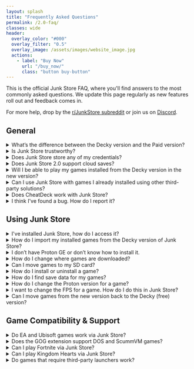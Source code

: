 ```yaml
---
layout: splash
title: "Frequently Asked Questions"
permalink: /2.0-faq/
classes: wide
header:
  overlay_color: "#000"
  overlay_filter: "0.5"
  overlay_image: /assets/images/website_image.jpg
  actions:
    - label: "Buy Now"
      url: "/buy_now/"
      class: "button buy-button"
---
```

<div class="spacer mt-4"></div>


This is the official Junk Store FAQ, where you'll find answers to the most commonly asked questions. We update this page regularly as new features roll out and feedback comes in.
  
For more help, drop by the [r/JunkStore subreddit](https://www.reddit.com/r/JunkStore/) or join us on [Discord](https://discord.gg/6mRUhR6Teh).


<h2>General</h2>

<details class="faq-box">
  <summary>What’s the difference between the Decky version and the Paid version?</summary>
  <p>
    The Decky version is free and open source, designed to run via the Decky Loader. The Paid version includes extra convenience features and doesn't require Decky to run.
  </p>
  <p></p>
  <table style="width:100%; table-layout:fixed;">
    <thead>
      <tr>
        <th style="width:33%;">Feature</th>
        <th style="width:33%;">Decky Version</th>
        <th style="width:33%;">Paid Version</th>
      </tr>
    </thead>
    <tbody>
      <tr><td>Epic</td><td>✅ Yes</td><td>✅ Yes</td></tr>
      <tr><td>UMU Fixes</td><td>✅Yes</td><td>✅ Yes</td></tr>
      <tr><td>GOG</td><td>💰 Paid</td><td>✅ Yes</td></tr>
      <tr><td>Amazon</td><td>❌ No</td><td>✅ Yes</td></tr>
      <tr><td>Download queue</td><td>❌ No</td><td>✅ Yes</td></tr>
      <tr><td>Emulators</td><td>❌ No</td><td>✅ Yes</td></tr>     
      <tr><td>ROM download support</td><td>❌ No</td><td>✅ Yes</td></tr>
      <tr><td>GOG DOS games</td><td>❌ No</td><td>✅ Yes</td></tr>
      <tr><td>GOG ScummVM games</td><td>❌ No</td><td>✅ Yes</td></tr>
      <tr><td>Built-in extension updates</td><td>❌ No</td><td>✅ Yes</td></tr>
      <tr><td>Built-in help</td><td>❌ No</td><td>✅ Yes</td></tr>
      <tr><td>Offline artwork cache</td><td>❌ No</td><td>✅ Yes (per extension)</td></tr>
      <tr><td>Change game language</td><td>❌ No</td><td>✅ Yes</td></tr>
      <tr><td>Selective DLC install</td><td>❌ No</td><td>✅ Yes</td></tr>
      <tr><td>Change launcher per game</td><td>❌ No</td><td>✅ Yes</td></tr>
      <tr><td>Custom script hooks</td><td>❌ No</td><td>✅ Yes</td></tr>
      <tr><td>Cloud saves</td><td>❌ No</td><td>⚠️ Experimental</td></tr>
      <tr><td>Access Junk Store</td><td>📥 Decky menu</td><td>🎮 L3+R3 or Ctrl+3</td></tr>
      <tr><td>Releases</td><td>🔧 Decky process</td><td>🚀 Direct</td></tr>
      <tr><td>Performance</td><td>💯 100 games/tab</td><td>🔟🔟🔟 1000 games/tab</td></tr>
      <tr><td>Tinkering</td><td>🔒 Limited</td><td>🔧 Extensive</td></tr>
      <tr><td>Open extensibility</td><td>🧩 All code</td><td>🪄 Generator + code</td></tr>
      <tr><td>Game dependency install</td><td>🛠️ Manual<br>🧪 Proton Tricks</td><td>⚙️ Built-in<br>🛠️ Manual<br>🧪 Proton Tricks</td></tr>
      <tr><td>Custom extensions</td><td>👨‍💻 Manual coding</td><td>🧙 Wizard-supported</td></tr>
      <tr><td>Customise extensions</td><td>💻 Code heavy</td><td>🧠 Generated + hooks</td></tr>
    </tbody>
  </table>
</details>

<details class="faq-box">
  <summary>Is Junk Store trustworthy?</summary>
    <p></p>
    Yes. Junk Store is developed by a cybersecurity expert and white-hat professional. You can verify our lead developer’s credentials on <a href="https://www.linkedin.com/in/eben-bruyns/" target="_blank">LinkedIn</a>.
  <br>
  <br>
    We take user privacy and security seriously — nothing is stored, tracked, or transmitted beyond what is absolutely required for Junk Store to function properly.
</details>

<details class="faq-box">
  <summary>Does Junk Store store any of my credentials?</summary>
  <p></p>
    No. Junk Store does not store any of your credentials. This works the same way as in the open-source Decky Plugin version of Junk Store.
  <br>
  <br>
    All authentication is handled via OAuth tokens. The only token managed directly by Junk Store is the Junk Store token. Other tokens are managed by external tools: Legendary (Epic), lgogdownloader (Gog), and Nile (Amazon).
</details>

<details class="faq-box">
  <summary>Does Junk Store 2.0 support cloud saves?</summary>
  <p></p>
    Junk Store 2.0 currently offers <strong>experimental cloud save support</strong> for <strong>Epic</strong> and <strong>GOG</strong>. However, this feature is intended only for advanced users who understand and accept the risks involved — including the potential for save data loss.
  <br>
  <br>
    <strong>Important:</strong> We do <em>not</em> offer technical support for issues related to cloud saves at this time. If you choose to enable it, please make sure you're confident in your ability to troubleshoot and back up your save data manually if needed.
  <br>
  <br>
    <strong>Note:</strong> Not all games from either platform support cloud saves.
</details>

<details class="faq-box">
  <summary>Will I be able to play my games installed from the Decky version in the new version?</summary>
  <p></p>
    Yes. However, you’ll need to <strong>Reset Launch Options</strong> for each game. 
    <br>
    <br>
    This only needs to be done once per game to fully migrate it to the new version of Junk Store.
</details>

<details class="faq-box">
  <summary>Can I use Junk Store with games I already installed using other third-party solutions?</summary>
  <p></p>
    <strong>No.</strong> Junk Store manages its own installations and environment. Games installed through other launchers (like Heroic, Lutris, or Bottles) are not recognized or managed by Junk Store.
  <br>
  <br>
      If you want to use Junk Store to manage a game, you’ll need to install it again through Junk Store directly.
 </details>

<details class="faq-box">
  <summary>Does CheatDeck work with Junk Store?</summary>
  <p></p>
    <strong>Not reliably.</strong> Epic Games launch options are very sensitive, and tools like CheatDeck often conflict with Junk Store’s custom launch configuration. We've spent many hours fine-tuning this setup, so use CheatDeck at your own risk.
  <br>
  <br>
    That said, our extension scripts are user accessible and can be modified.
  </details>

<details class="faq-box">
  <summary>I think I've found a bug. How do I report it?</summary>
  <p></p>
    We really appreciate bug reports! Like you, we want Junk Store to just work—so if you come across a bug, please let us know. If we don’t know about it, we can’t fix it.
  <br>
  <br>
    <strong>Submit bugs on GitHub so we can track them properly:</strong><br>
    <a href="https://github.com/SDK-Innovation/JunkStoreBugs/issues/new" target="_blank" rel="noopener">Submit a bug report</a>
  <br>
  <br>
    You’ll need a GitHub account to submit an issue. It’s free to create one if you don’t already have it.
  <br>
  <br>
    <strong>Note:</strong> Bug reports aren’t support tickets. If you need help or aren’t sure if it’s a bug, please ask in our <a href="https://discord.gg/6mRUhR6Teh" target="_blank" rel="noopener">Discord server</a> first.
</details>

<h2>Using Junk Store</h2>

<details class="faq-box">
  <summary>I've installed Junk Store, how do I access it?</summary>
  <p></p>
    You open Junk Store by pushing <strong>Select</strong> button above the D-pad.
  </details>

<details class="faq-box">
  <summary>How do I import my installed games from the Decky version of Junk Store?</summary>
  <p></p>
    This is done automatically when you first install and launch Junk Store 2.0. Once you’ve generated the extensions (Epic and/or GOG), your games will sync across when you open each corresponding tab.
  <br>
  <br>
    Please note that this process can take some time, as Junk Store is rebuilding the databases for each storefront.
  </details>

<details class="troubleshooting-box">
  <summary>I don’t have Proton GE or don’t know how to install it.</summary>
  <p></p>
    To get Proton GE or other custom versions of Proton, you can use one of the following tools:
  <ul>
    <li><strong>ProtonUp-QT</strong> — A simple app that lets you download and manage Proton versions. You can find it in the <strong>Discover Store</strong> (in Desktop Mode).</li>
    <li><strong>Wine Cellar</strong> — A Decky plugin that works similarly to ProtonUp-QT. If you already have Decky installed for other plugins, you can install Wine Cellar directly from the <strong>Decky Plugin Store</strong>.</li>
  </ul>
    Once installed, use either tool to download the latest <strong>GE-Proton</strong> release. After that, you’ll be able to select it as a compatibility option in Junk Store.
    <br>
    <br>
    Please refer to our <a href="{{ '/plugin_tutorials/' | relative_url }}"> Plugin Tutorials</a> page to see how to change/check your Proton version if you are unsure how to do this.
</details>

<details class="faq-box">
  <summary>How do I change where games are downloaded?</summary>
  <p></p>
    You can set your preferred download location from the Epic tab:
  <ul>
    <li>Go to the <strong>Epic</strong> tab</li>
    <li>Click the <strong>⚙️ Gear icon</strong> to open settings</li>
    <li>Set your desired download path (e.g. your SD card directory)</li>
    <li>Press <kbd>X</kbd> to save your changes.</li>
  </ul>
</details>

<details class="faq-box">
  <summary>Can I move games to my SD card?</summary>
  <p></p>
    Not at the moment. It’s a complex feature and on our development roadmap. For now, games need to be stored on internal storage or an already-mounted drive.  
</details>

<details class="faq-box">
  <summary>How do I install or uninstall a game?</summary>
  <p></p>
  <strong>To uninstall a game in Junk Store:</strong>
  <ol>
    <li>Open the game’s page in Junk Store.</li>
    <li>
      Open the <strong>☰ Slider menu</strong> and select <strong>Uninstall</strong>.<br>
      <em>Note:</em> You may want to write down the game's SteamID so you can locate it later in your <code>compatdata</code> and <code>shadercache</code> folders.
    </li>
    <li>
      Manually delete any leftover files to free up space or completely remove the game:
      <ul>
        <li><strong>Epic:</strong> <code>~/Games/epic</code> or <code>/*your-SD-card*/Games/epic</code></li>
        <li><strong>GOG:</strong> <code>~/Games/gog</code> or <code>/*your-SD-card*/Games/gog</code></li>
        <li><strong>Amazon:</strong> <code>~/Games/amazon</code> or <code>/*your-SD-card*/Games/amazon</code></li>
      </ul>
    </li>
  </ol>
  <strong>Important:</strong> Uninstalling a game will remove all local save data. Be sure to back up your saves first if you want to keep them.
</details>

<details class="faq-box">
  <summary>How do I find save data for my games?</summary>
  <p></p>
  <ol>
    <li>
      Find the game's <strong>Steam ID</strong> at the bottom of its page in Junk Store.
    </li>
    <li>
      Navigate to the following path on your Steam Deck:<br>
      <code>~/.local/share/Steam/steamapps/compatdata/&lt;SteamID&gt;/pfx/drive_c/users/steamuser/</code>
    </li>
    <li>
      From there, follow the path used by your game. Here are some examples:
      <ul>
        <li><strong>Epic example:</strong> <code>Local Settings/Application Data/Dying Light/Saved</code></li>
        <li><strong>GOG example:</strong> <code>AppData/Roaming/Lonely Troops/Hero of the Kingdom II</code></li>
      </ul>
    </li>
  </ol>
    Each game may store saves in slightly different locations depending on how it was packaged or ported. Look under <code>AppData</code>, <code>Local Settings</code>, or <code>Documents</code> within the Steam compatibility prefix.
</details>

<details class="faq-box">
  <summary>How do I change the Proton version for a game?</summary>
  <p></p>
    You can do this from either your Steam Library or directly inside Junk Store.
  <br>
  <br>
    <strong>From Junk Store:</strong><br>
    Press <code>Y</code> to open the Steam shortcut.
    <ol>
      <li>Click the gear icon ⚙️ → <strong>Properties</strong> → <strong>Compatibility</strong></li>
      <li>Select the Proton version you want to use</li>
      <li>Relaunch the game</li>
    </ol>
    <strong>From Steam Library:</strong><br>
  <ol>
      <li>Highlight the game and press the <strong>Start/Options</strong> button (the one with three lines)</li>
      <li>Go to <strong>Properties</strong> → <strong>Compatibility</strong></li>
      <li>Select the Proton version you want to use</li>
      <li>Relaunch the game</li>
    </ol>
    Once you've selected a version, back out to the game screen and hit <strong>Play</strong>.
</details>

<details class="faq-box">
  <summary>I want to change the FPS for a game. How do I do this in Junk Store?</summary>
  <p></p>
    Just like with regular Steam games, you can change the FPS cap through the Quick Access Menu (QAM).
    <ul> 
      <li>Hit the <strong>three-dot button</strong> on your Deck to open the QAM</li>
      <li>Scroll to the performance tab</li>
      <li>Adjust the FPS, TDP, refresh rate, or any other performance settings from there.</li>
    </ul>
</details>

<details class="faq-box">
  <summary>Can I move games from the new version back to the Decky (free) version?</summary>
  <p></p>
    No — games installed using the new version of Junk Store can't be "backported" to the older Decky version. They use different install paths and configuration systems.
    <br>
  <br>
    If you want to continue using the free Decky version, you’ll need to:
    <ul>
      <li>Back up your save files for any games you plan to keep playing, as they may be wiped during uninstall.</li>
      <li>Manually uninstall games installed via the new version before your trial expires (to free up space).</li>
      <li>Reinstall those games using the Decky version.</li>
      <li>Restore you game save manually.
    </ul>
</details>


<h2>Game Compatibility & Support</h2>

<details class="faq-box">
  <summary>Do EA and Ubisoft games work via Junk Store?</summary>
  <p></p>
    <strong>EA Games:</strong><br>
    No, EA games are not supported. They require the EA Launcher, which isn’t integrated with Junk Store. Because of this, EA titles will not appear in your Epic Games library when accessed through Junk Store.
  <br>
  <br>
    <strong>Ubisoft Games:</strong><br>
    It’s complicated. Some Ubisoft titles do appear in your Epic library, while others don’t. The Ubisoft Launcher is not officially supported, but we—and some users—have successfully installed it manually and run select games through Junk Store.
  <!-- <ul>
    <li>A full guide is available here: <a href="/tutorials/Ubisoft/">How to install Ubisoft via Junk Store</a></li>
  </ul> -->
</details>

<details class="faq-box">
  <summary>Does the GOG extension support DOS and ScummVM games?</summary>
  <p></p>
    <strong>Yes.</strong> In Junk Store 2.0, both <strong>DOS</strong> and <strong>ScummVM</strong> games downloaded via GOG are supported.
  <br>
  <br>
    These games will automatically launch using the <strong>Flatpak versions</strong> of <code>ScummVM</code> and <code>DosBox</code> once installed.
  </details>

<details class="faq-box">
  <summary>Can I play Fortnite via Junk Store?</summary>
  <p></p>
    <strong>No.</strong> Epic Games does not support Fortnite on Linux due to anti-cheat limitations.
  <br>
  <br>
    To play Fortnite on a Steam Deck or Linux system, you will need to either:
    <ul>
      <li>Dual-boot Windows</li>
      <li>Use a cloud gaming or streaming service</li>
    </ul>
    More info: <a href="https://www.theverge.com/2022/2/8/22923163/fortnite-steam-deck-update-epic-tim-sweeney" target="_blank" rel="noopener">The Verge article</a>
</details>

<details class="faq-box">
  <summary>Can I play Kingdom Hearts via Junk Store?</summary>
   <p></p>
    Kingdom Hearts has known compatibility issues on Linux, and this isn’t specific to Junk Store. We haven’t been able to test it ourselves as we don’t own a copy, so we can’t provide official support or recommendations at this time.
</details>

<details class="faq-box">
  <summary>Do games that require third-party launchers work?</summary>
  <p></p>
    Not currently. While Legendary has limited support, this feature isn’t implemented in Junk Store yet. You can attempt manual setup via CLI or modify the extension script.
</details>